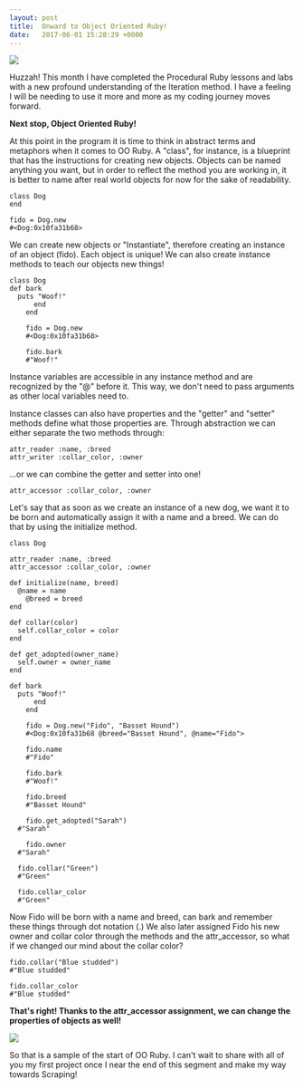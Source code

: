 ```yaml
---
layout: post
title:  Onward to Object Oriented Ruby!
date:   2017-06-01 15:28:29 +0000
---
```


![](https://media1.giphy.com/media/LHZyixOnHwDDy/giphy.gif)


Huzzah! This month I have completed the Procedural Ruby lessons and labs with a new profound understanding of the Iteration method. I have a feeling I will be needing to use it more and more as my coding journey moves forward.

**Next stop, Object Oriented Ruby!**

At this point in the program it is time to think in abstract terms and metaphors when it comes to OO Ruby. A "class", for instance, is a blueprint that has the instructions for creating new objects. Objects can be named anything you want, but in order to reflect the method you are working in, it is better to name after real world objects for now for the sake of readability. 


```
class Dog
end

fido = Dog.new
#<Dog:0x10fa31b68>
```


We can create new objects or "Instantiate", therefore creating an instance of an object (fido). Each object is unique! We can also create instance methods to teach our objects new things!


```
class Dog
def bark
  puts "Woof!"
	  end
	end 
	
	fido = Dog.new
	#<Dog:0x10fa31b68>
	
	fido.bark
	#"Woof!"
```


Instance variables are accessible in any instance method and are recognized by the "@" before it. This way, we don't need to pass arguments as other local variables need to.

Instance classes can also have properties and the "getter" and "setter" methods define what those properties are. Through abstraction we can either separate the two methods through:


```
attr_reader :name, :breed
attr_writer :collar_color, :owner
```

...or we can combine the getter and setter into one!


```
attr_accessor :collar_color, :owner
```


Let's say that as soon as we create an instance of a new dog, we want it to be born and automatically assign it with a name and a breed. We can do that by using the initialize method.


```
class Dog

attr_reader :name, :breed
attr_accessor :collar_color, :owner

def initialize(name, breed)
  @name = name
	@breed = breed
end

def collar(color)
  self.collar_color = color
end

def get_adopted(owner_name)
  self.owner = owner_name
end

def bark
  puts "Woof!"
	  end
	end 
	
	fido = Dog.new("Fido", "Basset Hound")
	#<Dog:0x10fa31b68 @breed="Basset Hound", @name="Fido">
	
	fido.name
	#"Fido"
	
	fido.bark
	#"Woof!"
	
	fido.breed
	#"Basset Hound"
	
	fido.get_adopted("Sarah")
  #"Sarah"
  
	fido.owner
  #"Sarah"
        
  fido.collar("Green")
  #"Green"
	
  fido.collar_color
  #"Green"
```

Now Fido will be born with a name and breed, can bark and remember these things through dot notation (.) We also later assigned Fido his new owner and collar color through the methods and the attr_accessor, so what if we changed our mind about the collar color?


```
fido.collar("Blue studded")
#"Blue studded"

fido.collar_color
#"Blue studded"
```


**That's right! Thanks to the attr_accessor assignment, we can change the properties of objects as well!**

![](https://www.dogbreedinfo.com/images24/BassetHoundMollyPurebredDog.jpg)

So that is a sample of the start of OO Ruby. I can't wait to share with all of you my first project once I near the end of this segment and make my way towards Scraping!


